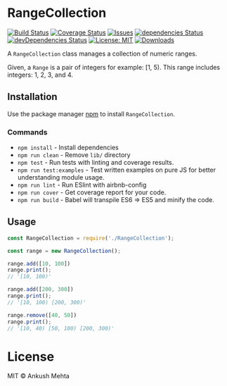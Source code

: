 # RangeCollection
[![Build Status](https://travis-ci.org/nkshio/RangeCollection.svg?branch=master)](https://travis-ci.org/nkshio/RangeCollection) [![Coverage Status](https://coveralls.io/repos/nkshio/RangeCollection/badge.svg?branch=master)](https://coveralls.io/r/nkshio/RangeCollection?branch=master) [![Issues](https://img.shields.io/github/issues/nkshio/RangeCollection.svg)](https://github.com/nkshio/RangeCollection/issues?q=is%3Aissue+is%3Aopen+sort%3Aupdated-desc) [![dependencies Status](https://david-dm.org/nkshio/RangeCollection/status.svg)](https://david-dm.org/nkshio/RangeCollection) [![devDependencies Status](https://david-dm.org/nkshio/RangeCollection/dev-status.svg)](https://david-dm.org/nkshio/RangeCollection?type=dev) [![License: MIT](https://img.shields.io/badge/License-MIT-blue.svg)](https://opensource.org/licenses/MIT) [![Downloads](https://img.shields.io/npm/dt/@nkshio/rangecollection.svg)](https://www.npmjs.com/package/@nkshio/rangecollection)

A `RangeCollection` class manages a collection of numeric ranges. 

Given, a `Range` is a pair of integers for example: [1, 5). This range includes integers: 1, 2, 3, and 4. 

## Installation

Use the package manager [npm](https://www.npmjs.com/) to install `RangeCollection`.

### Commands
- `npm install` - Install dependencies
- `npm run clean` - Remove `lib/` directory
- `npm test` - Run tests with linting and coverage results.
- `npm run test:examples` - Test written examples on pure JS for better understanding module usage.
- `npm run lint` - Run ESlint with airbnb-config
- `npm run cover` - Get coverage report for your code.
- `npm run build` - Babel will transpile ES6 => ES5 and minify the code.

## Usage
```javascript
const RangeCollection = require('./RangeCollection');

const range = new RangeCollection();

range.add([10, 100])
range.print();
// '[10, 100)'

range.add([200, 300])
range.print();
// '[10, 100) [200, 300)'

range.remove([40, 50])
range.print();
// '[10, 40) [50, 100) [200, 300)'
```


# License
MIT © Ankush Mehta

